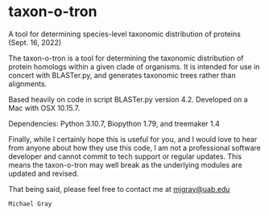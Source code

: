 # taxon-o-tron
A tool for determining species-level taxonomic distribution of proteins (Sept. 16, 2022)

The taxon-o-tron is a tool for determining the taxonomic distribution of protein homologs within a given clade of organisms. It is intended for use in concert with BLASTer.py, and generates taxonomic trees rather than alignments.

Based heavily on code in script BLASTer.py version 4.2. Developed on a Mac with OSX 10.15.7.

Dependencies: Python 3.10.7, Biopython 1.79, and treemaker 1.4

Finally, while I certainly hope this is useful for you, and I would love to hear from anyone about how they use this code, I am not a professional software developer and cannot commit to tech support or regular updates. This means the taxon-o-tron may well break as the underlying modules are updated and revised.

That being said, please feel free to contact me at mjgray@uab.edu

    Michael Gray

